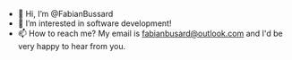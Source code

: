 - 👋 Hi, I’m @FabianBussard
- 👀 I’m interested in software development!
- 📫 How to reach me? My email is fabianbusard@outlook.com and I'd be very happy to hear from you.

<!---
FabianBussard/FabianBussard is a ✨ special ✨ repository because its `README.md` (this file) appears on your GitHub profile.
You can click the Preview link to take a look at your changes.
--->
